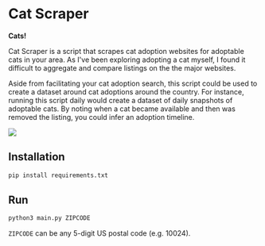 # Cat Scraper
**Cats!**

Cat Scraper is a script that scrapes cat adoption websites for adoptable cats in your area. As I've been exploring adopting a cat myself, I found it difficult to aggregate and compare listings on the the major websites.

Aside from facilitating your cat adoption search, this script could be used to create a dataset around cat adoptions around the country. For instance, running this script daily would create a dataset of daily snapshots of adoptable cats. By noting when a cat became available and then was removed the listing, you could infer an adoption timeline.


![](https://media.giphy.com/media/3oriO0OEd9QIDdllqo/giphy.gif)


## Installation
```sh
pip install requirements.txt
```

## Run
```sh
python3 main.py ZIPCODE
```
`ZIPCODE` can be any 5-digit US postal code (e.g. 10024).
